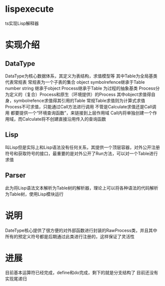 # lispexecute
ts实现Lisp解释器
# 实现介绍
## DataType
DataType为核心数据体系，其定义为表结构，求值模型等 
其中Table为全局基类 
代表常规表 常规表为一个子表的集合 
object symbolrefence继承于Table 
number string 继承于object 
Process继承于Table 为过程的抽象基类 
Process分为定义的（复合）Process和原生（环境提供）的Process 
其中object求值得自身，symbolrefence求值得其引用的Table 
常规Table求值则为计算式求值 
Process不可求值，只能通过Call方法进行调用 
不管是Calculate求值还是Call调用 都要提供一个“环境查询函数”，来链接到上层作用域 
Call内将单独创建一个作用域，而Calculate将不创建直接沿用传入的查询函数 

## Lisp
叫Lisp但是实际上和Lisp语法没有任何关系，其提供一个顶层容器，对外公开注册符号和获取符号的接口，最重要的是对外公开了Run方法，可以对一个Table进行求值 

## Parser
此为将Lisp语法文本解析为Table树的解析器，理论上可以将各种语法的代码解析为Table树，使用Lisp模块运行 

# 说明
DateType核心提供了很方便的对外部函数进行封装的RawProcess类，并且其中所有的预定义符号都是后期通过此类进行注册的，这样保证了灵活性

# 进展
目前基本运算符已经完成，define和do完成，剩下的就是分支结构了
目前还没有实现尾递归